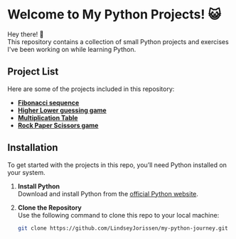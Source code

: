 # Welcome to My Python Projects! 😺

Hey there! 👋  
This repository contains a collection of small Python projects and exercises I've been working on while learning Python.



## Project List

Here are some of the projects included in this repository:

- [**Fibonacci sequence**](Projects/Fibonacci%20sequence)
- [**Higher Lower guessing game**](Projects/Higher%20Lower)
- [**Multiplication Table**](Projects/Multiplication%20Table)
- [**Rock Paper Scissors game**](Projects/Rock%20Paper%20Scissors)


## Installation

To get started with the projects in this repo, you’ll need Python installed on your system.  

1. **Install Python**  
   Download and install Python from the [official Python website](https://www.python.org/).  

2. **Clone the Repository**  
   Use the following command to clone this repo to your local machine:  
   ```bash
   git clone https://github.com/LindseyJorissen/my-python-journey.git


